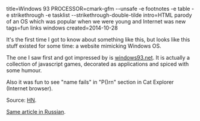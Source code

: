 title=Windows 93
PROCESSOR=cmark-gfm --unsafe -e footnotes -e table -e strikethrough -e tasklist --strikethrough-double-tilde
intro=HTML parody of an OS which was popular when we were young and Internet was new
tags=fun links windows
created=2014-10-28


It's the first time I got to know about something like this, but looks like this stuff existed for some time: a website mimicking Windows OS.

The one I saw first and got impressed by is [windows93.net][].
It is actually a collection of javascript games, decorated as applications and spiced with some humour.

Also it was fun to see "name fails" in "P()rn" section in Cat Explorer (Internet browser).

Source: [HN][].

[windows93.net]: http://www.windows93.net/
[HN]: https://news.ycombinator.com/item?id=12691597
[ru]: /ru/windows-93.html


[Same article in Russian][ru].
